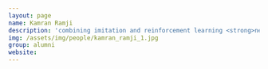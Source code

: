 ```yaml
---
layout: page
name: Kamran Ramji
description: 'combining imitation and reinforcement learning <strong>next: Apple</strong>'
img: /assets/img/people/kamran_ramji_1.jpg
group: alumni 
website: 
---
```


